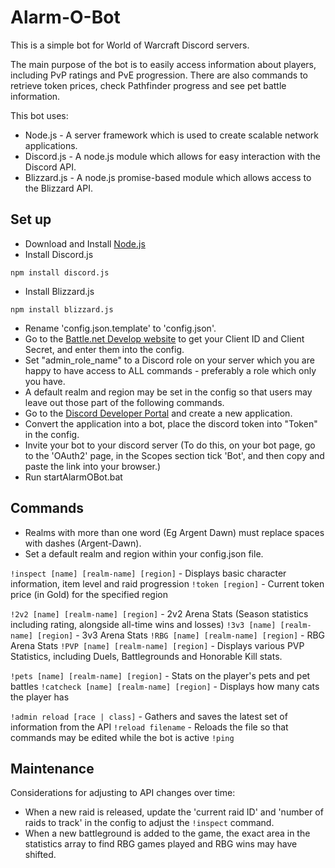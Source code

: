 # Alarm-O-Bot

This is a simple bot for World of Warcraft Discord servers.

The main purpose of the bot is to easily access information about players, including PvP ratings and PvE progression. There are also commands to retrieve token prices, check Pathfinder progress and see pet battle information.

This bot uses:

- Node.js - A server framework which is used to create scalable network applications.
- Discord.js - A node.js module which allows for easy interaction with the Discord API.
- Blizzard.js - A node.js promise-based module which allows access to the Blizzard API.

## Set up

- Download and Install [Node.js](https://nodejs.org/en/)
- Install Discord.js

```
npm install discord.js
```

- Install Blizzard.js

```
npm install blizzard.js
```

- Rename 'config.json.template' to 'config.json'.
- Go to the [Battle.net Develop website](https://develop.battle.net/) to get your Client ID and Client Secret, and enter them into the config.
- Set "admin_role_name" to a Discord role on your server which you are happy to have access to ALL commands - preferably a role which only you have.
- A default realm and region may be set in the config so that users may leave out those part of the following commands.
- Go to the [Discord Developer Portal](https://discordapp.com/developers) and create a new application.
- Convert the application into a bot, place the discord token into "Token" in the config.
- Invite your bot to your discord server (To do this, on your bot page, go to the 'OAuth2' page, in the Scopes section tick 'Bot', and then copy and paste the link into your browser.)
- Run startAlarmOBot.bat

## Commands

- Realms with more than one word (Eg Argent Dawn) must replace spaces with dashes (Argent-Dawn).
- Set a default realm and region within your config.json file.

```!inspect [name] [realm-name] [region]``` - Displays basic character information, item level and raid progression
```!token [region]``` - Current token price (in Gold) for the specified region

```!2v2 [name] [realm-name] [region]``` - 2v2 Arena Stats (Season statistics including rating, alongside all-time wins and losses)
```!3v3 [name] [realm-name] [region]``` - 3v3 Arena Stats
```!RBG [name] [realm-name] [region]``` - RBG Arena Stats
```!PVP [name] [realm-name] [region]``` - Displays various PVP Statistics, including Duels, Battlegrounds and Honorable Kill stats.

```!pets [name] [realm-name] [region]``` - Stats on the player's pets and pet battles
```!catcheck [name] [realm-name] [region]``` - Displays how many cats the player has

```!admin reload [race | class]``` - Gathers and saves the latest set of information from the API
```!reload filename``` - Reloads the file so that commands may be edited while the bot is active
```!ping```


## Maintenance

Considerations for adjusting to API changes over time:

- When a new raid is released, update the 'current raid ID' and 'number of raids to track' in the config to adjust the ```!inspect``` command.
- When a new battleground is added to the game, the exact area in the statistics array to find RBG games played and RBG wins may have shifted.